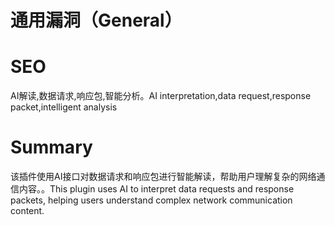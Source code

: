 # 通用漏洞（General）
# SEO
AI解读,数据请求,响应包,智能分析。AI interpretation,data request,response packet,intelligent analysis
# Summary
该插件使用AI接口对数据请求和响应包进行智能解读，帮助用户理解复杂的网络通信内容。。This plugin uses AI to interpret data requests and response packets, helping users understand complex network communication content.

